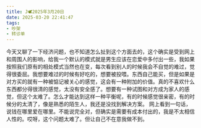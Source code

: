 ```yaml
---
title: J🕊️2025年3月20日
date: 2025-03-20 22:41:47
tags:
- 吵架
- 转诊单
---
```


今天又聊了一下经济问题，也不知道怎么扯到这个方面去的，这个确实是受到网上和周围人的影响，给我一个默认的模式就是男生应该在恋爱中多付出一些，我如果按照我们原有的相处模式当然也在变，每次看到别人的时候我会不自觉的难过，觉得很委屈。我想要难过的时候有好吃的，想要被投喂。东西自己能买，但是如果是对方买的就有一种被惦记被关心的感觉，这会有一种附加的价值。真的不喜欢什么东西都分得很清的感觉，太没有安全感了。想要有一种试图和对方成为家人的感觉，但这个太难了。怎么才能达到这样一种平衡呢，有的时候感觉很亲密，有的时候分的太清了，像是熟悉的陌生人，我还是没找到解决方案。
网上看到一句话，说钱在哪里爱在哪里。不能说完全对，但确实是需要有成本付出的，我是不太相信人性的。哎呀，这个问题太难了。但让自己不在意我做不到。
